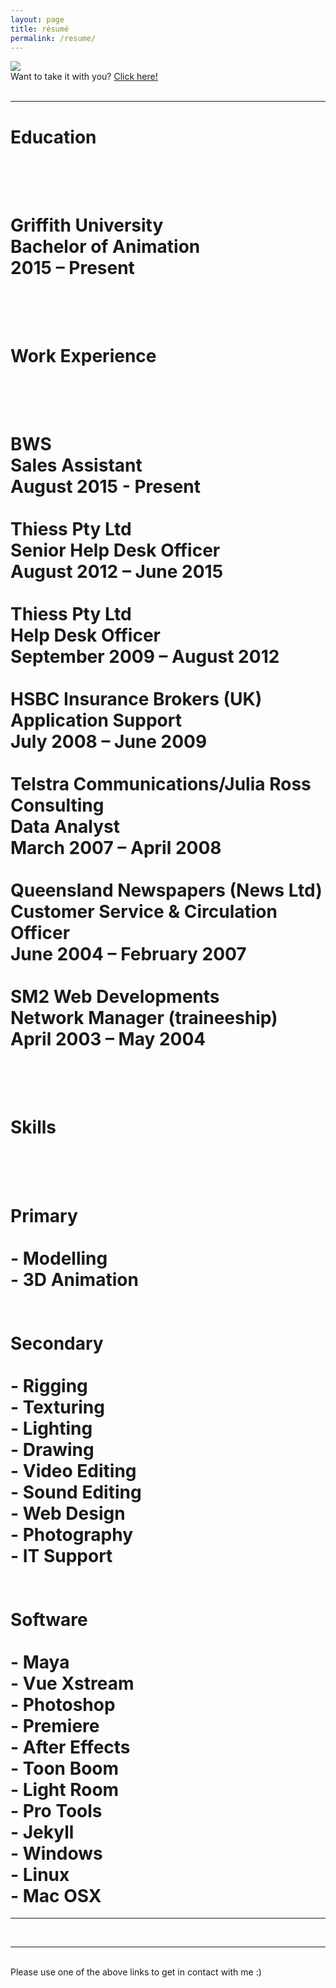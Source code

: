 ```yaml
---
layout: page
title: résumé
permalink: /resume/
---
```


<img class="col one right" src="/img/res_pic.jpg">

<br/>
Want to take it with you? <a href="/img/Duane_McPherson_-_Resume.pdf" target="_blank">Click here!</a>

<br/>
<br/>
<hr>

<div class="col left">

<h1>Education<h1/><br/>
<br/>
Griffith University<br/>
Bachelor of Animation<br/>
2015 – Present<br/>

<br/>
<br/>
<h1>Work Experience<h1/><br/>
<br/>
BWS<br/>
Sales Assistant<br/>
August 2015 - Present<br/>
<br/>
Thiess Pty Ltd<br/>
Senior Help Desk Officer<br/>
August 2012 – June 2015<br/>
<br/>
Thiess Pty Ltd<br/>
Help Desk Officer<br/>
September 2009 – August 2012<br/>
<br/>
HSBC Insurance Brokers (UK)<br/>
Application Support<br/>
July 2008 – June 2009<br/>
<br/>
Telstra Communications/Julia Ross Consulting<br/>
Data Analyst<br/>
March 2007 – April 2008<br/>
<br/>
Queensland Newspapers (News Ltd)<br/>
Customer Service & Circulation Officer<br/>
June 2004 – February 2007<br/>
<br/>
SM2 Web Developments<br/>
Network Manager (traineeship)<br/>
April 2003 – May 2004<br/>


<br/>
<br/>
</div>

<div class="col right">
<h1>Skills<h1/><br/>
<br/>
Primary<br/>
<br/>
-	Modelling<br/>
-	3D Animation<br/>
<br/>
<br/>
Secondary<br/>
<br/>
-	Rigging<br/>
-	Texturing<br/>
-	Lighting<br/>
-	Drawing<br/>
-	Video Editing<br/>
-	Sound Editing<br/>
-	Web Design<br/>
-	Photography<br/>
-	IT Support<br/>
<br/>
<br/>
Software<br/>
<br/>
-	Maya<br/>
-	Vue Xstream<br/>
-	Photoshop<br/>
-	Premiere<br/>
-	After Effects<br/>
-	Toon Boom<br/>
-	Light Room<br/>
-	Pro Tools<br/>
-	Jekyll<br/>
-	Windows<br/>
-	Linux<br/>
-	Mac OSX<br/>

</div>

<hr/>

<br/>
<hr/>
<br/>
<span class="contacticon center">
	<a href="http://duanemcpherson.com/contact/"><i class="fa fa-envelope-square"></i></a>
	<a href="https://www.linkedin.com/in/duane-mcpherson" target="_blank"><i class="fa fa-linkedin-square"></i></a>
	<a href="http://dmcmodelling.tumblr.com/" target="_blank"><i class="fa fa-tumblr-square"></i></a>
	<a href="https://twitter.com/duanemcpherson" target="_blank"><i class="fa fa-twitter-square"></i></a>
</span>

<div class="col three caption">
	Please use one of the above links to get in contact with me :)
</div>

